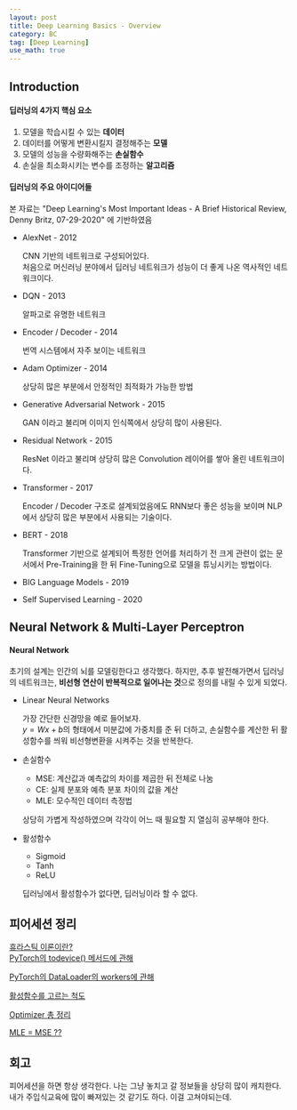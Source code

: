 ```yaml
---
layout: post
title: Deep Learning Basics - Overview
category: BC
tag: [Deep Learning] 
use_math: true
---
```


## Introduction

#### 딥러닝의 4가지 핵심 요소

1. 모델을 학습시킬 수 있는 **데이터**
2. 데이터를 어떻게 변환시킬지 결정해주는 **모델**
3. 모델의 성능을 수량화해주는 **손실함수**
4. 손실을 최소화시키는 변수를 조정하는 **알고리즘**

#### 딥러닝의 주요 아이디어들

본 자료는 "Deep Learning's Most Important Ideas - A Brief Historical Review, Denny Britz, 07-29-2020" 에 기반하였음

- AlexNet - 2012
    
    CNN 기반의 네트워크로 구성되어있다.  
    처음으로 머신러닝 분야에서 딥러닝 네트워크가 성능이 더 좋게 나온 역사적인 네트워크이다.

- DQN - 2013

    알파고로 유명한 네트워크

- Encoder / Decoder - 2014

    번역 시스템에서 자주 보이는 네트워크

- Adam Optimizer - 2014

    상당히 많은 부분에서 안정적인 최적화가 가능한 방법

- Generative Adversarial Network - 2015

    GAN 이라고 불리며 이미지 인식쪽에서 상당히 많이 사용된다.

- Residual Network - 2015

    ResNet 이라고 불리며 상당히 많은 Convolution 레이어를 쌓아 올린 네트워크이다.

- Transformer - 2017

    Encoder / Decoder 구조로 설계되었음에도 RNN보다 좋은 성능을 보이며 NLP에서 상당히 많은 부분에서 사용되는 기술이다.

- BERT - 2018

    Transformer 기반으로 설계되어 특정한 언어를 처리하기 전 크게 관련이 없는 문서에서 Pre-Training을 한 뒤 Fine-Tuning으로 모델을 튜닝시키는 방법이다. 

- BIG Language Models - 2019
- Self Supervised Learning - 2020

## Neural Network & Multi-Layer Perceptron

#### Neural Network

초기의 설계는 인간의 뇌를 모델링한다고 생각했다. 하지만, 추후 발전해가면서 딥러닝의 네트워크는, **비선형 연산이 반복적으로 일어나는 것**으로 정의를 내릴 수 있게 되었다.

- Linear Neural Networks

    가장 간단한 신경망을 예로 들어보자.  
    $y = Wx+b$의 형태에서 미분값에 가중치를 준 뒤 더하고, 손실함수를 계산한 뒤 활성함수를 씌워 비선형변환을 시켜주는 것을 반복한다.  
    
- 손실함수

    * MSE: 계산값과 예측값의 차이를 제곱한 뒤 전체로 나눔
    * CE: 실제 분포와 예측 분포 차이의 값을 계산
    * MLE: 모수적인 데이터 측정법
    
    상당히 가볍게 작성하였으며 각각이 어느 때 필요할 지 열심히 공부해야 한다.

- 활성함수

    * Sigmoid
    * Tanh
    * ReLU

    딥러닝에서 활성함수가 없다면, 딥러닝이라 할 수 없다.  

## 피어세션 정리

[휴라스틱 이론이란?](https://ko.wikipedia.org/wiki/%ED%9C%B4%EB%A6%AC%EC%8A%A4%ED%8B%B1_%EC%9D%B4%EB%A1%A0)   
[PyTorch의 todevice() 메서드에 관해](https://stackoverflow.com/questions/63061779/pytorch-when-do-i-need-to-use-todevice-on-a-model-or-tensor)

[PyTorch의 DataLoader의 workers에 관해](https://jybaek.tistory.com/799)

[활성함수를 고르는 척도](https://machinelearningmastery.com/choose-an-activation-function-for-deep-learning/)

[Optimizer 총 정리](https://hiddenbeginner.github.io/deeplearning/2019/09/22/optimization_algorithms_in_deep_learning.html)

[MLE = MSE ??](https://www.jessicayung.com/mse-as-maximum-likelihood/)


## 회고

피어세션을 하면 항상 생각한다. 나는 그냥 놓치고 갈 정보들을 상당히 많이 캐치한다.  
내가 주입식교육에 많이 빠져있는 것 같기도 하다. 이걸 고쳐야되는데.